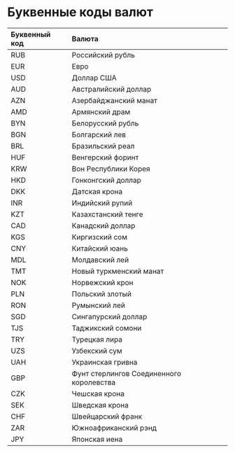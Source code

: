 # Буквенные коды валют

| Буквенный код | Валюта |
| :--- | :--- |
| RUB | Российский рубль |
| EUR | Евро |
| USD | Доллар США |
| AUD | Австралийский доллар |
| AZN | Азербайджанский манат |
| AMD | Армянский драм |
| BYN | Белорусский рубль |
| BGN | Болгарский лев |
| BRL | Бразильский реал |
| HUF | Венгерский форинт |
| KRW | Вон Республики Корея |
| HKD | Гонконгский доллар |
| DKK | Датская крона |
| INR | Индийский рупий  |
| KZT | Казахстанский тенге |
| CAD | Канадский доллар |
| KGS | Киргизский сом |
| CNY | Китайский юань |
| MDL | Молдавский лей |
| TMT | Новый туркменский манат |
| NOK | Норвежский крон |
| PLN | Польский злотый |
| RON | Румынский лей |
| SGD | Сингапурский доллар |
| TJS | Таджикский сомони |
| TRY | Турецкая лира |
| UZS | Узбекский сум |
| UAH | Украинская гривна |
| GBP | Фунт стерлингов Соединенного королевства |
| CZK | Чешская крона |
| SEK | Шведская крона |
| CHF | Швейцарский франк |
| ZAR | Южноафриканский рэнд |
| JPY | Японская иена |

